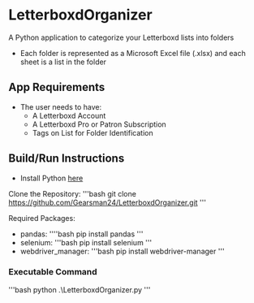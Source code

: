 # LetterboxdOrganizer

A Python application to categorize your Letterboxd lists into folders
* Each folder is represented as a Microsoft Excel file (.xlsx) and each sheet is a list in the folder

## App Requirements
* The user needs to have:
    * A Letterboxd Account
    * A Letterboxd Pro or Patron Subscription
    * Tags on List for Folder Identification

## Build/Run Instructions

* Install Python [here](https://www.python.org/downloads/)

Clone the Repository:
'''bash
git clone https://github.com/Gearsman24/LetterboxdOrganizer.git
'''

Required Packages:
* pandas:
''''bash
pip install pandas
'''
* selenium:
'''bash
pip install selenium
'''
* webdriver_manager:
'''bash
pip install webdriver-manager
'''

### Executable Command
'''bash
python .\LetterboxdOrganizer.py
'''